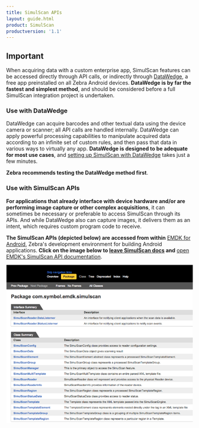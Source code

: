 ```yaml
---
title: SimulScan APIs
layout: guide.html
product: SimulScan
productversion: '1.1'
---
```

## Important
When acquiring data with a custom enterprise app, SimulScan features can be accessed directly through API calls, or indirectly through [DataWedge](../../../../datawedge), a free app preinstalled on all Zebra Android devices. **DataWedge is by far the fastest and simplest method**, and should be considered before a full SimulScan integration project is undertaken.  

### Use with DataWedge
DataWedge can acquire barcodes and other textual data using the device camera or scanner; all API calls are handled internally. DataWedge can apply powerful processing capabilities to manipulate acquired data according to an infinite set of custom rules, and then pass that data in various ways to virtually any app. **DataWedge is designed to be adequate for most use cases**, and [setting up SimulScan with DataWedge](../guide/setup) takes just a few minutes. 

**Zebra recommends testing the DataWedge method first**. 

### Use with SimulScan APIs 
**For applications that already interface with device hardware and/or are performing image capture or other complex acquisitions**, it can sometimes be necessary or preferable to access SimulScan through its APIs. And while DataWedge also can capture images, it delivers them as an intent, which requires custom program code to receive. 

**The SimulScan APIs (depicted below) are accessed from within** [EMDK for Android](../../../../emdk-for-android), Zebra's development environment for building Android applications. **Click on the image below to <u>leave SimulScan docs</u> and** [open EMDK's SimulScan API documentation](http://techdocs.zebra.com//emdk-for-android/6-0/api/reference/com/symbol/emdk/simulscan/package-summary.html).

[![img](apis.png)](http://techdocs.zebra.com//emdk-for-android/6-0/api/reference/com/symbol/emdk/simulscan/package-summary.html)



<!-- 
*[Licensing](../guide/license) is required for each device using one or more apps that access SimulScan through its APIs*. 
-->